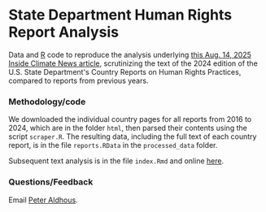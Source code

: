 # State Department Human Rights Report Analysis

Data and [R](https://www.r-project.org/) code to reproduce the analysis underlying [this Aug. 14, 2025 Inside Climate News article](https://insideclimatenews.org/news/14082025/us-annual-human-rights-reports-gutted/), scrutinizing the text of the 2024 edition of the U.S. State Department's Country Reports on Human Rights Practices, compared to reports from previous years.

### Methodology/code

We downloaded the individual country pages for all reports from 2016 to 2024, which are in the folder `html`, then parsed their contents using the script `scraper.R`. The resulting data, including the full text of each country report, is in the file `reports.RData` in the `processed_data` folder.

Subsequent text analysis is in the file `index.Rmd` and online [here](https://insideclimatenews.github.io/2025-08-state-department-human-rights/).

### Questions/Feedback

Email [Peter Aldhous](mailto:peter.aldhous@insideclimatenews.org).
